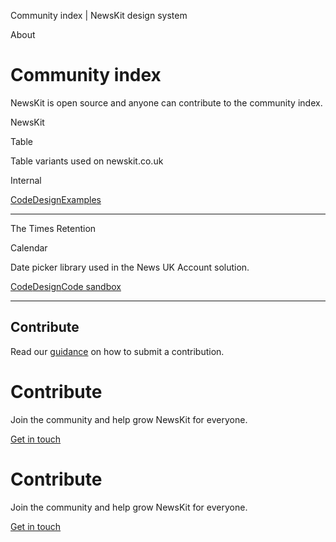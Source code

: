 Community index | NewsKit design system

About

Community index
===============

NewsKit is open source and anyone can contribute to the community index.

NewsKit

Table

Table variants used on newskit.co.uk

Internal

[Code](https://github.com/newscorp-ghfb/newskit/tree/42dd2f5b7b1055583b4260d852c35d9d15b627aa/site/components/table)[Design](https://www.figma.com/file/C8IafaRcuIlO5qoAbnDm95/Community-Component---Table?node-id=0%3A1&t=jiIQCYRRDkvaO1LO-1)[Examples](https://www.newskit.co.uk/table-variants/)

* * *

The Times Retention

Calendar

Date picker library used in the News UK Account solution.

[Code](https://github.com/newscorp-ghfb/ncu-newskit-render/tree/master/packages/shared-components/src/Calendar)[Design](https://www.figma.com/file/WwEBUr5beQrSzMSTDP3p9B/Community-Component---Date-picker?node-id=0%3A1&t=3AxXNELFGZzN9U6N-1)[Code sandbox](https://codesandbox.io/s/calendar-component-jjsozp?file=/src/App.tsx)

* * *

Contribute
----------

Read our [guidance](/components/community/how-to-contribute/) on how to submit a contribution.

Contribute
==========

Join the community and help grow NewsKit for everyone.

[Get in touch](/about/contribute/)

Contribute
==========

Join the community and help grow NewsKit for everyone.

[Get in touch](/about/contribute/)